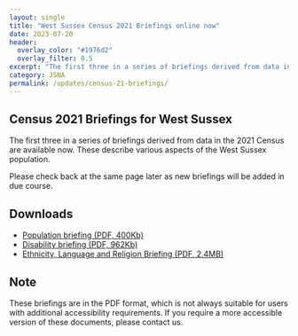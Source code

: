 ```yaml
---
layout: single
title: "West Sussex Census 2021 Briefings online now"
date: 2023-07-20
header: 
  overlay_color: "#1976d2"
  overlay_filter: 0.5
excerpt: "The first three in a series of briefings derived from data in the 2021 Census are available now. These describe various aspects of the West Sussex population."
category: JSNA
permalink: /updates/census-21-briefings/
---
```


## Census 2021 Briefings for West Sussex
The first three in a series of briefings derived from data in the 2021 Census are available now. These describe various aspects of the West Sussex population.

Please check back at the same page later as new briefings will be added in due course.

## Downloads
- [Population briefing (PDF, 400Kb)](/assets/pdf/census-briefing/WSX-census-21-population-estimates-briefing.pdf)
- [Disability briefing (PDF, 962Kb)](/assets/pdf/census-briefing/WSX-census-21-disability-briefing.pdf)
- [Ethnicity, Language and Religion Briefing (PDF, 2.4MB)](/assets/pdf/census-briefing/WSX-census-21-ethnicity-briefing.pdf)

## Note
These briefings are in the PDF format, which is not always suitable for users with additional accessibility requirements. If you require a more accessible version of these documents, please contact us.
